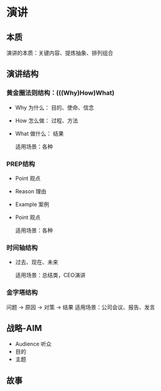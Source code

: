 # 演讲

## 本质

演讲的本质：关键内容、提炼抽象、排列组合

## 演讲结构

### 黄金圈法则结构：\(\(\(Why\)How\)What\)

* Why 为什么： 目的、使命、信念
* How 怎么做： 过程、方法
* What 做什么： 结果

  适用场景：各种

### PREP结构

* Point 观点
* Reason 理由
* Example 案例
* Point 观点

  适用场景：各种

### 时间轴结构

* 过去、现在、未来

  适用场景：总结类，CEO演讲

### 金字塔结构

问题 -&gt; 原因 -&gt; 对策 -&gt; 结果 适用场景：公司会议、报告、发言

## 战略-AIM

* Audience 听众
* 目的
* 主题

## 故事

